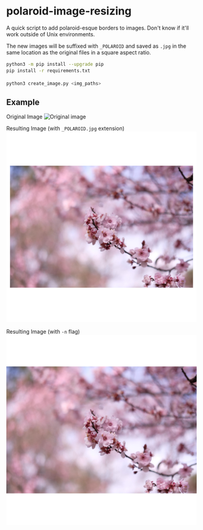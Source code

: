 # polaroid-image-resizing

A quick script to add polaroid-esque borders to images.
Don't know if it'll work outside of Unix environments.

The new images will be suffixed with `_POLAROID` and saved as `.jpg` in the same
location as the original files in a square aspect ratio.

```bash
python3 -m pip install --upgrade pip
pip install -r requirements.txt

python3 create_image.py <img_paths>
```

## Example

Original Image
![Original image](examples/DSCF2874.JPG)

Resulting Image (with `_POLAROID.jpg` extension)
![Polaroid effect applied](examples/DSCF2874_POLAROID.jpg)

Resulting Image (with `-n` flag)
![Polaroid effect applied](examples/DSCF2874_POLAROID_no_border.jpg)
